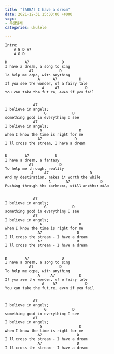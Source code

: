 ```yaml
---
title: "[ABBA] I have a dream"
date: 2021-12-31 15:00:00 +0000
tags:
- 우쿨렐레
categories: ukulele

---
```

    Intro:
        A G D A7
        A G D
    
    D        A7               D
    I have a dream, a song to sing
               A7            D
    To help me cope, with anything
                   A      A7          D
    If you see the wonder, of a fairy tale
                     A     A7            D
    You can take the future, even if you fail
    
    
                 A7
    I believe in angels;
                      G            D
    something good in everything I see
                 A7              
    I believe in angels;
                    G                 D
    when I know the time is right for me
                   A7               D
    I ll cross the stream, I have a dream
    
    
    D        A7            D
    I have a dream, a fantasy
               A7            D
    To help me through, reality
                A     A7                   D
    And my destination, makes it worth the while
                        A       A7              D
    Pushing through the darkness, still another mile
    
    
                 A7
    I believe in angels;
                      G            D
    something good in everything I see
                 A7              
    I believe in angels;
                    G                 D
    when I know the time is right for me
                   A7                D
    I ll cross the stream - I have a dream
                   A7                D
    I ll cross the stream - I have a dream
    
    
    D        A7               D
    I have a dream, a song to sing
               A7            D
    To help me cope, with anything
                   A     A7           D
    If you see the wonder, of a fairy tale
                     A    A7             D
    You can take the future, even if you fail
    
    
                 A7
    I believe in angels;
                      G            D
    something good in everything I see
                 A7              
    I believe in angels;
                    G                 D
    when I know the time is right for me
                   A7                D
    I ll cross the stream - I have a dream
                   A7                D
    I ll cross the stream - I have a dream